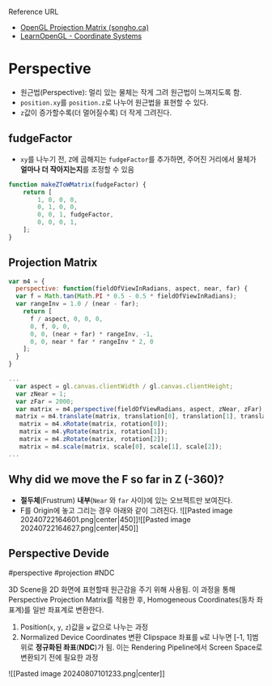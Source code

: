 
Reference URL
- [OpenGL Projection Matrix (songho.ca)](https://www.songho.ca/opengl/gl_projectionmatrix.html)
- [LearnOpenGL - Coordinate Systems](https://learnopengl.com/Getting-started/Coordinate-Systems)

# Perspective

- 원근법(Perspective): 멀리 있는 물체는 작게 그려 원근법이 느껴지도록 함.
- `position.xy`를 `position.z`로 나누어 원근법을 표현할 수 있다.
- `z`값이 증가할수록(더 멀어질수록) 더 작게 그려진다.

## fudgeFactor

- `xy`를 나누기 전,  `Z`에 곱해지는 `fudgeFactor`를 추가하면, 주어진 거리에서 물체가 **얼마나 더 작아지는지**를 조정할 수 있음

```js title:'fudgeFactor in Matrix' 
function makeZToWMatrix(fudgeFactor) {
	return [
		1, 0, 0, 0,
		0, 1, 0, 0,
		0, 0, 1, fudgeFactor,
		0, 0, 0, 1,
	];
}
```

## Projection Matrix 

```js title:'perspective' 
var m4 = {
  perspective: function(fieldOfViewInRadians, aspect, near, far) {
  var f = Math.tan(Math.PI * 0.5 - 0.5 * fieldOfViewInRadians);
  var rangeInv = 1.0 / (near - far);
    return [
      f / aspect, 0, 0, 0,
      0, f, 0, 0, 
      0, 0, (near + far) * rangeInv, -1,
      0, 0, near * far * rangeInv * 2, 0
    ];
  }
}
```

```js title:drawScene()
...
  var aspect = gl.canvas.clientWidth / gl.canvas.clientHeight;
  var zNear = 1;
  var zFar = 2000;
  var matrix = m4.perspective(fieldOfViewRadians, aspect, zNear, zFar);
  matrix = m4.translate(matrix, translation[0], translation[1], translation[2]);
   matrix = m4.xRotate(matrix, rotation[0]);
   matrix = m4.yRotate(matrix, rotation[1]);
   matrix = m4.zRotate(matrix, rotation[2]);
   matrix = m4.scale(matrix, scale[0], scale[1], scale[2]);
...
```

## Why did we move the F so far in Z (-360)?

- **절두체**(Frustrum) **내부**(`Near` 와 `far` 사이)에 있는 오브젝트만 보여진다.  
- F를 Origin에 놓고 그리는 경우 아래와 같이 그려진다.
![[Pasted image 20240722164601.png|center|450]]![[Pasted image 20240722164627.png|center|450]]

## Perspective Devide

#perspective #projection #NDC

3D Scene을 2D 화면에 표현할때 원근감을 주기 위해 사용됨. 이 과정을 통해 Perspective Projection Matrix를 적용한 후, Homogeneous Coordinates(동차 좌표계)를 일반 좌표계로 변환한다.  

1. Position(`x`, `y`, `z`)값을 `w` 값으로 나누는 과정
2. Normalized Device Coordinates  변환
	 Clipspace 좌표를 `w`로 나누면 [-1, 1]범위로 **정규화된 좌표**(**NDC**)가 됨. 이는 Rendering Pipeline에서 Screen Space로 변환되기 전에 필요한 과정

![[Pasted image 20240807101233.png|center]]